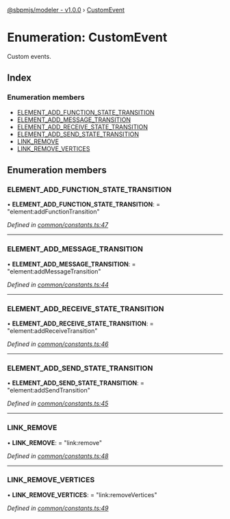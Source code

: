 [@sbpmjs/modeler - v1.0.0](../README.md) › [CustomEvent](customevent.md)

# Enumeration: CustomEvent

Custom events.

## Index

### Enumeration members

* [ELEMENT_ADD_FUNCTION_STATE_TRANSITION](customevent.md#element_add_function_state_transition)
* [ELEMENT_ADD_MESSAGE_TRANSITION](customevent.md#element_add_message_transition)
* [ELEMENT_ADD_RECEIVE_STATE_TRANSITION](customevent.md#element_add_receive_state_transition)
* [ELEMENT_ADD_SEND_STATE_TRANSITION](customevent.md#element_add_send_state_transition)
* [LINK_REMOVE](customevent.md#link_remove)
* [LINK_REMOVE_VERTICES](customevent.md#link_remove_vertices)

## Enumeration members

###  ELEMENT_ADD_FUNCTION_STATE_TRANSITION

• **ELEMENT_ADD_FUNCTION_STATE_TRANSITION**: = "element:addFunctionTransition"

*Defined in [common/constants.ts:47](https://github.com/mkolodiy/sbpmjs/blob/97cb194/packages/sbpm-modeler/lib/common/constants.ts#L47)*

___

###  ELEMENT_ADD_MESSAGE_TRANSITION

• **ELEMENT_ADD_MESSAGE_TRANSITION**: = "element:addMessageTransition"

*Defined in [common/constants.ts:44](https://github.com/mkolodiy/sbpmjs/blob/97cb194/packages/sbpm-modeler/lib/common/constants.ts#L44)*

___

###  ELEMENT_ADD_RECEIVE_STATE_TRANSITION

• **ELEMENT_ADD_RECEIVE_STATE_TRANSITION**: = "element:addReceiveTransition"

*Defined in [common/constants.ts:46](https://github.com/mkolodiy/sbpmjs/blob/97cb194/packages/sbpm-modeler/lib/common/constants.ts#L46)*

___

###  ELEMENT_ADD_SEND_STATE_TRANSITION

• **ELEMENT_ADD_SEND_STATE_TRANSITION**: = "element:addSendTransition"

*Defined in [common/constants.ts:45](https://github.com/mkolodiy/sbpmjs/blob/97cb194/packages/sbpm-modeler/lib/common/constants.ts#L45)*

___

###  LINK_REMOVE

• **LINK_REMOVE**: = "link:remove"

*Defined in [common/constants.ts:48](https://github.com/mkolodiy/sbpmjs/blob/97cb194/packages/sbpm-modeler/lib/common/constants.ts#L48)*

___

###  LINK_REMOVE_VERTICES

• **LINK_REMOVE_VERTICES**: = "link:removeVertices"

*Defined in [common/constants.ts:49](https://github.com/mkolodiy/sbpmjs/blob/97cb194/packages/sbpm-modeler/lib/common/constants.ts#L49)*
